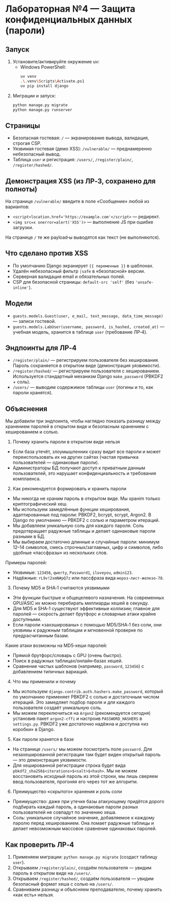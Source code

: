 # Лабораторная №4 — Защита конфиденциальных данных (пароли)

## Запуск
1. Установите/активируйте окружение uv:
   - Windows PowerShell:
     ```bash
     uv venv
     .\.venv\Scripts\Activate.ps1
     uv pip install django
     ```
2. Миграции и запуск:
   ```bash
   python manage.py migrate
   python manage.py runserver
   ```

## Страницы
- Безопасная гостевая: `/` — экранирование вывода, валидация, строгая CSP.
- Уязвимая гостевая (демо XSS): `/vulnerable/` — преднамеренно небезопасный вывод.
- Таблица `user` и регистрация: `/users/`, `/register/plain/`, `/register/hashed/`.

## Демонстрация XSS (из ЛР‑3, сохранено для полноты)
На странице `/vulnerable/` введите в поле «Сообщение» любой из вариантов:
- `<script>location.href='https://example.com'</script>` — редирект.
- `<img src=x onerror=alert('XSS')>` — выполнение JS при ошибке загрузки.

На странице `/` те же payload‑ы выводятся как текст (не выполняются).

## Что сделано против XSS
- По умолчанию Django экранирует `{{ переменные }}` в шаблонах.
- Удалён небезопасный фильтр `|safe` в «безопасной» версии.
- Серверная валидация email и обязательных полей.
- CSP для безопасной страницы: `default-src 'self'` (без `'unsafe-inline'`).

## Модели
- `guests.models.Guest(user, e_mail, text_message, data_time_message)` — записи гостевой.
- `guests.models.LabUser(username, password, is_hashed, created_at)` — учебная модель, хранится в таблице `user` (требование ЛР‑4).

## Эндпоинты для ЛР‑4
- `/register/plain/` — регистрируем пользователя без хеширования. Пароль сохраняется в открытом виде (демонстрация уязвимости).
- `/register/hashed/` — регистрируем пользователя с хешированием. Используется стандартный механизм Django `make_password` (PBKDF2 + соль).
- `/users/` — выводим содержимое таблицы `user` (логины и то, как пароли хранятся).

## Объяснения

Мы добавили три эндпоинта, чтобы наглядно показать разницу между хранением паролей в открытом виде и безопасным хранением с хешированием и солью.

1) Почему хранить пароли в открытом виде нельзя
- Если база утечёт, злоумышленник сразу видит все пароли и может переиспользовать их на других сайтах (частая привычка пользователей — одинаковые пароли).
- Администраторы БД получают доступ к приватным данным пользователей, это нарушает конфиденциальность и требования комплаенса.

2) Как рекомендуется формировать и хранить пароли
- Мы никогда не храним пароль в открытом виде. Мы хранim только криптографический хеш.
- Мы используем замедлённые функции хеширования, адаптированные под пароли: PBKDF2, bcrypt, scrypt, Argon2. В Django по умолчанию — PBKDF2 с солью и параметром итераций.
- Мы добавляем уникальную соль для каждого пароля. Соль предотвращает радужные таблицы и делает одинаковые пароли разными в БД.
- Мы выбираем достаточно длинные и случайные пароли: минимум 12–14 символов, смесь строчных/заглавных, цифр и символов, либо удобные «пассфразы» из нескольких слов.

Примеры паролей:
- Уязвимые: `123456`, `qwerty`, `Password1`, `iloveyou`, `admin123`.
- Надёжные: `rL9v!2xmN#pQ7z` или пассфраза вида `мороз-лист-железо-78`.

3) Почему MD5 и SHA‑1 считаются уязвимыми
- Эти функции быстрые и общецелевого назначения. На современных GPU/ASIC их можно перебирать миллиарды хешей в секунду.
- Для MD5 и SHA‑1 существуют эффективные коллизии; главное для паролей — скорость делает брутфорс и словарные атаки крайне доступными.
- Если пароли «захэшированы» с помощью MD5/SHA‑1 без соли, они уязвимы к радужным таблицам и мгновенной проверке по предрасчитанным базам.

Какие атаки возможны на MD5‑хеши паролей:
- Прямой брутфорс/словарь с GPU (очень быстро).
- Поиск в радужных таблицах/онлайн‑базах хешей.
- Сравнение частых шаблонов (например, `password`, `123456`) с добавлением типичных вариаций.

4) Что мы применили и почему
- Мы используем `django.contrib.auth.hashers.make_password`, который по умолчанию применяет PBKDF2 с солью и достаточным числом итераций. Это замедляет подбор пароля и для каждого пользователя создаёт уникальную соль.
- Мы можем переключиться на `Argon2` (рекомендуется сегодня) установив пакет `argon2-cffi` и настроив `PASSWORD_HASHERS` в `settings.py`. PBKDF2 уже достаточно надёжна и доступна «из коробки» в Django.

5) Как пароли хранятся в базе
- На странице `/users/` мы можем посмотреть поле `password`. Для незахешированной регистрации там будет виден открытый пароль — это демонстрация уязвимости.
- Для хешированной регистрации строка будет вида `pbkdf2_sha256$<iterations>$<salt>$<hash>`. Мы не можем восстановить исходный пароль из этой строки, мы лишь сверяем ввод пользователя, прогоняя его через тот же алгоритм.

6) Преимущество «скрытого» хранения и роль соли
- Преимущество: даже при утечке базы атакующему придётся дорого подбирать каждый пароль, а одинаковые пароли разных пользователей не совпадут по значению хеша.
- Соль: уникальное случайное значение, добавляемое к каждому паролю перед хешированием. Она ломает радужные таблицы и делает невозможным массовое сравнение одинаковых паролей.

## Как проверить ЛР‑4
1. Применяем миграции: `python manage.py migrate` (создаст таблицу `user`).
2. Открываем `/register/plain/`, создаём пользователя — увидим пароль в открытом виде на `/users/`.
3. Открываем `/register/hashed/`, создаём пользователя — увидим безопасный формат хеша с солью на `/users/`.
4. Сравниваем разницу и объясняем преподавателю, почему хранить «как есть» нельзя.




